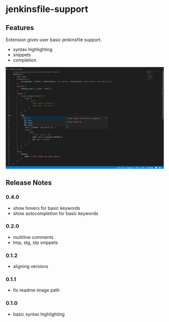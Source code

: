 # jenkinsfile-support
## Features

Extension gives user basic jenkinsfile support.

* syntax highlighting
* snippets
* completion

![Functionality](images/functionality.png)
## Release Notes
### 0.4.0
- show hovers for basic keywords
- show autocompletion for basic keywords
### 0.2.0
* multiline comments
* tmp, stg, stp snippets
### 0.1.2
* aligning versions
### 0.1.1
* fix readme image path
### 0.1.0

* basic syntax highlighting
